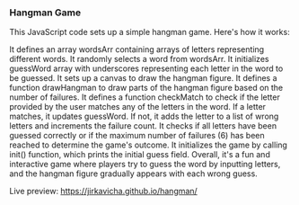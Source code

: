 ### Hangman Game
This JavaScript code sets up a simple hangman game. Here's how it works:

It defines an array wordsArr containing arrays of letters representing different words.
It randomly selects a word from wordsArr.
It initializes guessWord array with underscores representing each letter in the word to be guessed.
It sets up a canvas to draw the hangman figure.
It defines a function drawHangman to draw parts of the hangman figure based on the number of failures.
It defines a function checkMatch to check if the letter provided by the user matches any of the letters in the word. If a letter matches, it updates guessWord. If not, it adds the letter to a list of wrong letters and increments the failure count.
It checks if all letters have been guessed correctly or if the maximum number of failures (6) has been reached to determine the game's outcome.
It initializes the game by calling init() function, which prints the initial guess field.
Overall, it's a fun and interactive game where players try to guess the word by inputting letters, and the hangman figure gradually appears with each wrong guess.

Live preview: https://jirkavicha.github.io/hangman/
